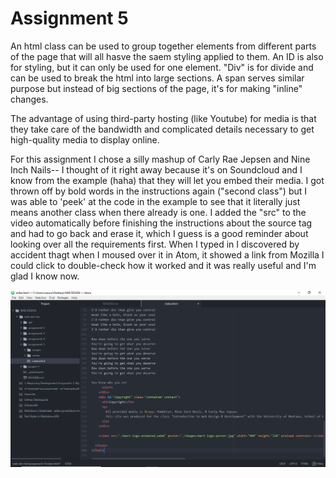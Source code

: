 # Assignment 5

An html class can be used to group together elements from different parts of the page that will all hasve the saem styling applied to them. An ID is also for styling, 
but it can only be used for one element. "Div" is for divide and can be used to break the html into large sections. A span serves similar purpose but instead of big sections of the page, 
it's for making "inline" changes.

The advantage of using third-party hosting (like Youtube) for media is that they take care of the bandwidth and complicated details
necessary to get high-quality media to display online.

For this assignment I chose a silly mashup of Carly Rae Jepsen and Nine Inch Nails-- I thought of it right away because it's on 
Soundcloud and I know from the example (haha) that they will let you embed their media. I got thrown off by bold words in the 
instructions again ("second class") but I was able to 'peek' at the code in the example to see that it literally just means another 
class when there already is one. I added the "src" to the video automatically before finishing the instructions about the source tag 
and had to go back and erase it, which I guess is a good reminder about looking over all the requirements first. When I typed in <source> 
I discovered by accident thagt when I moused over it in Atom, it showed a link from Mozilla I could click to double-check how it worked 
and it was really useful and I'm glad I know now.

![](../a5-screenshot.PNG)
